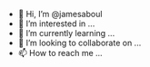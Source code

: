 - 👋 Hi, I’m @jamesaboul
- 👀 I’m interested in ...
- 🌱 I’m currently learning ...
- 💞️ I’m looking to collaborate on ...
- 📫 How to reach me ...

<!---
jamesaboul/jamesaboul is a ✨ special ✨ repository because its `README.md` (this file) appears on your GitHub profile.
You can click the Preview link to take a look at your changes.
--->

